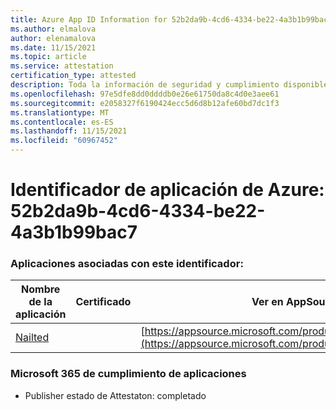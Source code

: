 ```yaml
---
title: Azure App ID Information for 52b2da9b-4cd6-4334-be22-4a3b1b99bac7
ms.author: elmalova
author: elenamalova
ms.date: 11/15/2021
ms.topic: article
ms.service: attestation
certification_type: attested
description: Toda la información de seguridad y cumplimiento disponible para 52b2da9b-4cd6-4334-be22-4a3b1b99bac7.
ms.openlocfilehash: 97e5dfe8dd0ddddb0e26e61750da8c4d0e3aee61
ms.sourcegitcommit: e2058327f6190424ecc5d6d8b12afe60bd7dc1f3
ms.translationtype: MT
ms.contentlocale: es-ES
ms.lasthandoff: 11/15/2021
ms.locfileid: "60967452"
---
```

# <a name="azure-app-id-52b2da9b-4cd6-4334-be22-4a3b1b99bac7"></a>Identificador de aplicación de Azure: 52b2da9b-4cd6-4334-be22-4a3b1b99bac7


### <a name="apps-associated-with-this-id"></a>Aplicaciones asociadas con este identificador:
| **Nombre de la aplicación** | **Certificado** | **Ver en AppSource** |
|--------------|---------------|-----------------------|
| [Nailted](https://docs.microsoft.com/microsoft-365-app-certification/forward/WA200003375) |  | [https://appsource.microsoft.com/product/office/WA200003375](https://appsource.microsoft.com/product/office/WA200003375) |

### <a name="microsoft-365-app-compliance-status"></a>Microsoft 365 de cumplimiento de aplicaciones
- Publisher estado de Attestaton: completado
